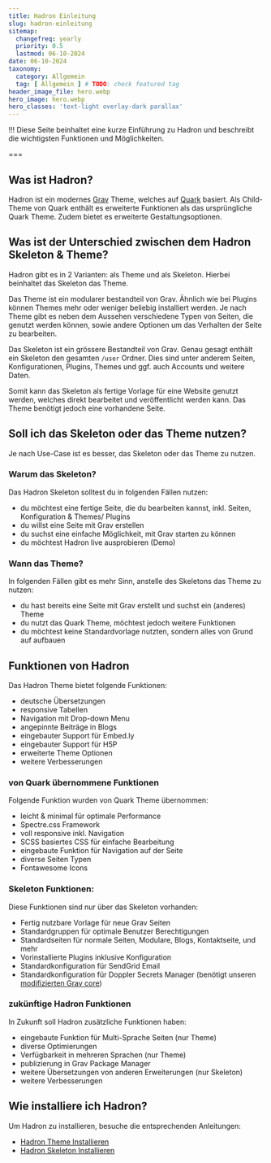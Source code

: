 ```yaml
---
title: Hadron Einleitung
slug: hadron-einleitung
sitemap:
  changefreq: yearly
  priority: 0.5
  lastmod: 06-10-2024
date: 06-10-2024
taxonomy:
  category: Allgemein
  tag: [ Allgemein ] # TODO: check featured tag
header_image_file: hero.webp
hero_image: hero.webp
hero_classes: 'text-light overlay-dark parallax'
---
```


!!! Diese Seite beinhaltet eine kurze Einführung zu Hadron und beschreibt die wichtigsten Funktionen und Möglichkeiten.

===

## Was ist Hadron?
Hadron ist ein modernes [Grav](https://getgrav.org) Theme, welches auf [Quark](https://github.com/getgrav/grav-theme-quark) basiert. Als Child-Theme von Quark enthält es erweiterte Funktionen als das ursprüngliche Quark Theme. Zudem bietet es erweiterte Gestaltungsoptionen.

## Was ist der Unterschied zwischen dem Hadron Skeleton & Theme?
Hadron gibt es in 2 Varianten: als Theme und als Skeleton. Hierbei beinhaltet das Skeleton das Theme.

Das Theme ist ein modularer bestandteil von Grav. Ähnlich wie bei Plugins können Themes mehr oder weniger beliebig installiert werden. Je nach Theme gibt es neben dem Aussehen verschiedene Typen von Seiten, die genutzt werden können, sowie andere Optionen um das Verhalten der Seite zu bearbeiten.

Das Skeleton ist ein grössere Bestandteil von Grav. Genau gesagt enthält ein Skeleton den gesamten `/user` Ordner. Dies sind unter anderem Seiten, Konfigurationen, Plugins, Themes und ggf. auch Accounts und weitere Daten.

Somit kann das Skeleton als fertige Vorlage für eine Website genutzt werden, welches direkt bearbeitet und veröffentlicht werden kann. Das Theme benötigt jedoch eine vorhandene Seite.

## Soll ich das Skeleton oder das Theme nutzen?
Je nach Use-Case ist es besser, das Skeleton oder das Theme zu nutzen.

### Warum das Skeleton?
Das Hadron Skeleton solltest du in folgenden Fällen nutzen:
- du möchtest eine fertige Seite, die du bearbeiten kannst, inkl. Seiten, Konfiguration & Themes/ Plugins
- du willst eine Seite mit Grav erstellen
- du suchst eine einfache Möglichkeit, mit Grav starten zu können
- du möchtest Hadron live ausprobieren (Demo)

### Wann das Theme?
In folgenden Fällen gibt es mehr Sinn, anstelle des Skeletons das Theme zu nutzen:
- du hast bereits eine Seite mit Grav erstellt und suchst ein (anderes) Theme
- du nutzt das Quark Theme, möchtest jedoch weitere Funktionen
- du möchtest keine Standardvorlage nutzten, sondern alles von Grund auf aufbauen

## Funktionen von Hadron
Das Hadron Theme bietet folgende Funktionen:
- deutsche Übersetzungen
- responsive Tabellen
- Navigation mit Drop-down Menu
- angepinnte Beiträge in Blogs
- eingebauter Support für Embed.ly
- eingebauter Support für H5P
- erweiterte Theme Optionen
- weitere Verbesserungen

### von Quark übernommene Funktionen
Folgende Funktion wurden von Quark Theme übernommen:
- leicht & minimal für optimale Performance
- Spectre.css Framework
- voll responsive inkl. Navigation
- SCSS basiertes CSS für einfache Bearbeitung
- eingebaute Funktion für Navigation auf der Seite
- diverse Seiten Typen
- Fontawesome Icons

### Skeleton Funktionen:
Diese Funktionen sind nur über das Skeleton vorhanden:
- Fertig nutzbare Vorlage für neue Grav Seiten
- Standardgruppen für optimale Benutzer Berechtigungen
- Standardseiten für normale Seiten, Modulare, Blogs, Kontaktseite, und mehr
- Vorinstallierte Plugins inklusive Konfiguration
- Standardkonfiguration für SendGrid Email
- Standardkonfiguration für Doppler Secrets Manager (benötigt unseren [modifizierten Grav core](https://github.com/Crabston/grav))

### zukünftige Hadron Funktionen
In Zukunft soll Hadron zusätzliche Funktionen haben:
- eingebaute Funktion für Multi-Sprache Seiten (nur Theme)
- diverse Optimierungen
- Verfügbarkeit in mehreren Sprachen (nur Theme)
- publizierung in Grav Package Manager
- weitere Übersetzungen von anderen Erweiterungen (nur Skeleton)
- weitere Verbesserungen

## Wie installiere ich Hadron?
Um Hadron zu installieren, besuche die entsprechenden Anleitungen:
- [Hadron Theme Installieren](/hadron/theme/installation)
- [Hadron Skeleton Installieren](/hadron/skeleton/installation)
